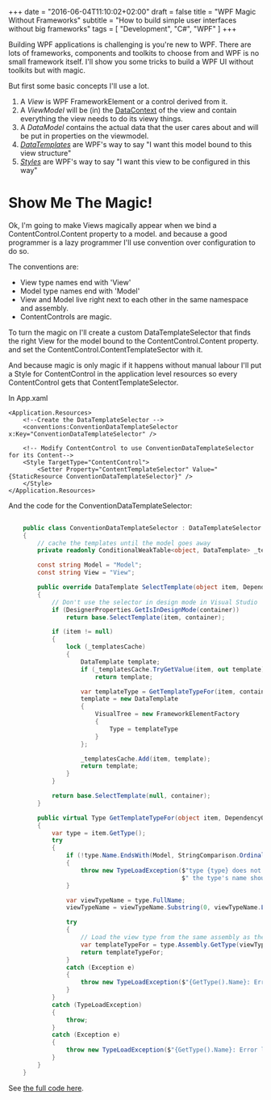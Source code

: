 +++
date = "2016-06-04T11:10:02+02:00"
draft = false
title = "WPF Magic Without Frameworks"
subtitle = "How to build simple user interfaces without big frameworks"
tags = [ "Development", "C#", "WPF" ]
+++

Building WPF applications is challenging is you're new to WPF.
There are lots of frameworks, components and toolkits to choose from and WPF is no small framework itself.
I'll show you some tricks to build a WPF UI without toolkits but with magic.

But first some basic concepts I'll use a lot.

1. A *View* is WPF FrameworkElement or a control derived from it. 
2. A  *ViewModel* will be (in) the [DataContext](https://msdn.microsoft.com/en-us/library/system.windows.frameworkelement.datacontext(v=vs.110).aspx) of the view and contain everything the view needs to do its viewy things.
3. A *DataModel* contains the actual data that the user cares about and will be put in properties on the viewmodel.
4. *[DataTemplates](https://msdn.microsoft.com/en-us/library/ms742521(v=vs.100).aspx)* are WPF's way to say "I want this model bound to this view structure"
5. *[Styles](https://msdn.microsoft.com/en-us/library/ms742521(v=vs.100).aspx)* are WPF's way to say "I want this view to be configured in this way"

Show Me The Magic!
====

Ok, I'm going to make Views magically appear when we bind a ContentControl.Content property to a model.
and because a good programmer is a lazy programmer I'll use convention over configuration to do so.

The conventions are:

* View type names end with 'View'
* Model type names end with 'Model'
* View and Model live right next to each other in the same namespace and assembly.
* ContentControls are magic.

To turn the magic on I'll create a custom DataTemplateSelector that finds the right View for the model bound to the ContentControl.Content property. and set the ContentControl.ContentTemplateSector with it.

And because magic is only magic if it happens without manual labour I'll put a Style for ContentControl in the application level resources so every ContentControl gets that ContentTemplateSelector. 

In App.xaml
```xaml
<Application.Resources>
    <!--Create the DataTemplateSelector -->
    <conventions:ConventionDataTemplateSelector x:Key="ConventionDataTemplateSelector" />
    
    <!-- Modify ContentControl to use ConventionDataTemplateSelector for its Content-->
    <Style TargetType="ContentControl">
        <Setter Property="ContentTemplateSelector" Value="{StaticResource ConventionDataTemplateSelector}" />
    </Style>
</Application.Resources>
```

And the code for the ConventionDataTemplateSelector:

```csharp
   
    public class ConventionDataTemplateSelector : DataTemplateSelector
    {
        // cache the templates until the model goes away
        private readonly ConditionalWeakTable<object, DataTemplate> _templatesCache = new ConditionalWeakTable<object, DataTemplate>();

        const string Model = "Model";
        const string View = "View";

        public override DataTemplate SelectTemplate(object item, DependencyObject container)
        {
            // Don't use the selector in design mode in Visual Studio
            if (DesignerProperties.GetIsInDesignMode(container))
                return base.SelectTemplate(item, container);

            if (item != null)
            {
                lock (_templatesCache)
                {
                    DataTemplate template;
                    if (_templatesCache.TryGetValue(item, out template))
                        return template;

                    var templateType = GetTemplateTypeFor(item, container);
                    template = new DataTemplate
                    {
                        VisualTree = new FrameworkElementFactory
                        {
                            Type = templateType
                        }
                    };

                    _templatesCache.Add(item, template);
                    return template;
                }
            }

            return base.SelectTemplate(null, container);
        }

        public virtual Type GetTemplateTypeFor(object item, DependencyObject container)
        {
            var type = item.GetType();
            try
            {
                if (!type.Name.EndsWith(Model, StringComparison.Ordinal))
                {
                    throw new TypeLoadException($"type {type} does not conform to the conventions or a viewmodel," +
                                                $" the type's name should end with '{Model}'");
                }

                var viewTypeName = type.FullName;
                viewTypeName = viewTypeName.Substring(0, viewTypeName.Length - Model.Length) + View;

                try
                {
                    // Load the view type from the same assembly as the model type.
                    var templateTypeFor = type.Assembly.GetType(viewTypeName, true);
                    return templateTypeFor;
                }
                catch (Exception e)
                {
                    throw new TypeLoadException($"{GetType().Name}: Error loading view type {viewTypeName} for model {type}: {e.Message}", e);
                }
            }
            catch (TypeLoadException)
            {
                throw;
            }
            catch (Exception e)
            {
                throw new TypeLoadException($"{GetType().Name}: Error loading view for model {type}: {e.Message}", e);
            }
        }
    }

```


See [the full code here](https://github.com/resc/wpfmagic/tree/master/ConventionDataTemplateSelector).



